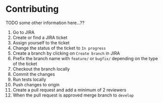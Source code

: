 # Contributing
TODO some other information here...??

1. Go to JIRA
2. Create or find a JIRA ticket
3. Assign yourself to the ticket
4. Change the status of the ticket to `In progress`
5. Create a branch by clicking on `Create branch` in JIRA
6. Prefix the branch name with `feature/` or `bugfix/` depending on the type of the ticket
7. Checkout the branch locally
8. Commit the changes
9. Run tests locally
10. Push changes to origin
11. Create a pull request and add a minimum of 2 reviewers
12. When the pull request is approved merge branch to `develop`
